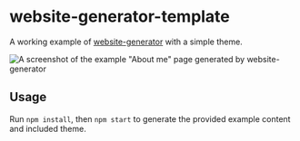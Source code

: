 # website-generator-template

A working example of
[website-generator](https://github.com/dfranklinau/website-generator) with a
simple theme.

![A screenshot of the example "About me" page generated by
website-generator](screenshot.png)

## Usage

Run `npm install`, then `npm start` to generate the provided example content and
included theme.
